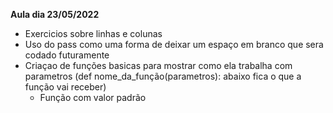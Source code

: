 **Aula dia 23/05/2022**

- Exercicios sobre linhas e colunas
- Uso do pass como uma forma de deixar um espaço em branco que sera codado futuramente
- Criaçao de funções basicas para mostrar como ela trabalha com parametros (def nome_da_função(parametros): abaixo fica o que a função vai receber)
    - Função com valor padrão